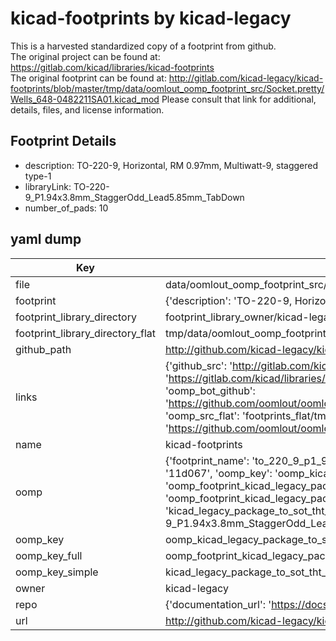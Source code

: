 # kicad-footprints by kicad-legacy  
This is a harvested standardized copy of a footprint from github.  
The original project can be found at:  
https://gitlab.com/kicad/libraries/kicad-footprints  
The original footprint can be found at:
http://gitlab.com/kicad-legacy/kicad-footprints/blob/master/tmp/data/oomlout_oomp_footprint_src/Socket.pretty/Wells_648-0482211SA01.kicad_mod
Please consult that link for additional, details, files, and license information.  
## Footprint Details
* description: TO-220-9, Horizontal, RM 0.97mm, Multiwatt-9, staggered type-1  
* libraryLink: TO-220-9_P1.94x3.8mm_StaggerOdd_Lead5.85mm_TabDown  
* number_of_pads: 10  
## yaml dump  
| Key | Value |  
| --- | --- |  
| file | data/oomlout_oomp_footprint_src/kicad-footprints/Package_TO_SOT_THT.pretty/TO-220-9_P1.94x3.8mm_StaggerOdd_Lead5.85mm_TabDown.kicad_mod |  
| footprint | {'description': 'TO-220-9, Horizontal, RM 0.97mm, Multiwatt-9, staggered type-1', 'libraryLink': 'TO-220-9_P1.94x3.8mm_StaggerOdd_Lead5.85mm_TabDown', 'number_of_pads': 10} |  
| footprint_library_directory | footprint_library_owner/kicad-legacy_kicad-footprints |  
| footprint_library_directory_flat | tmp/data/oomlout_oomp_footprint_src/footprints_flat/kicad_legacy_package_to_sot_tht_to_220_9_p1_94x3_8mm_staggerodd_lead5_85mm_tabdown/working |  
| github_path | http://github.com/kicad-legacy/kicad-footprints/blob/master/tmp/data/oomlout_oomp_footprint_src/Package_TO_SOT_THT.pretty/TO-220-9_P1.94x3.8mm_StaggerOdd_Lead5.85mm_TabDown.kicad_mod |  
| links | {'github_src': 'http://gitlab.com/kicad-legacy/kicad-footprints/blob/master/tmp/data/oomlout_oomp_footprint_src/Socket.pretty/Wells_648-0482211SA01.kicad_mod', 'github_src_repo': 'https://gitlab.com/kicad/libraries/kicad-footprints', 'oomp_bot': 'tmp/data/oomlout_oomp_footprint_src/footprints/kicad_legacy_package_to_sot_tht_to_220_9_p1_94x3_8mm_staggerodd_lead5_85mm_tabdown/working', 'oomp_bot_github': 'https://github.com/oomlout/oomlout_oomp_footprint_bot/tree/main/tmp/data/oomlout_oomp_footprint_src/footprints/kicad_legacy_package_to_sot_tht_to_220_9_p1_94x3_8mm_staggerodd_lead5_85mm_tabdown/working', 'oomp_src_flat': 'footprints_flat/tmp/data/oomlout_oomp_footprint_src/footprints_flat/kicad_legacy_package_to_sot_tht_to_220_9_p1_94x3_8mm_staggerodd_lead5_85mm_tabdown/working', 'oomp_src_flat_github': 'https://github.com/oomlout/oomlout_oomp_footprint_src/tree/main/tmp/data/oomlout_oomp_footprint_src/footprints_flat/kicad_legacy_package_to_sot_tht_to_220_9_p1_94x3_8mm_staggerodd_lead5_85mm_tabdown/working'} |  
| name | kicad-footprints |  
| oomp | {'footprint_name': 'to_220_9_p1_94x3_8mm_staggerodd_lead5_85mm_tabdown', 'library_name': 'package_to_sot_tht', 'md5': '11d0679682e2256be64d8145a57d0833', 'md5_10': '11d0679682', 'md5_5': '11d06', 'md5_6': '11d067', 'oomp_key': 'oomp_kicad_legacy_package_to_sot_tht_to_220_9_p1_94x3_8mm_staggerodd_lead5_85mm_tabdown', 'oomp_key_extra': 'oomp_footprint_kicad_legacy_package_to_sot_tht_to_220_9_p1_94x3_8mm_staggerodd_lead5_85mm_tabdown', 'oomp_key_full': 'oomp_footprint_kicad_legacy_package_to_sot_tht_to_220_9_p1_94x3_8mm_staggerodd_lead5_85mm_tabdown_11d067', 'oomp_key_simple': 'kicad_legacy_package_to_sot_tht_to_220_9_p1_94x3_8mm_staggerodd_lead5_85mm_tabdown', 'original_filename': 'data/oomlout_oomp_footprint_src/kicad-footprints/Package_TO_SOT_THT.pretty/TO-220-9_P1.94x3.8mm_StaggerOdd_Lead5.85mm_TabDown.kicad_mod', 'owner_name': 'kicad_legacy'} |  
| oomp_key | oomp_kicad_legacy_package_to_sot_tht_to_220_9_p1_94x3_8mm_staggerodd_lead5_85mm_tabdown |  
| oomp_key_full | oomp_footprint_kicad_legacy_package_to_sot_tht_to_220_9_p1_94x3_8mm_staggerodd_lead5_85mm_tabdown |  
| oomp_key_simple | kicad_legacy_package_to_sot_tht_to_220_9_p1_94x3_8mm_staggerodd_lead5_85mm_tabdown |  
| owner | kicad-legacy |  
| repo | {'documentation_url': 'https://docs.github.com/rest/repos/repos#get-a-repository', 'message': 'Not Found'} |  
| url | http://github.com/kicad-legacy/kicad-footprints |  

